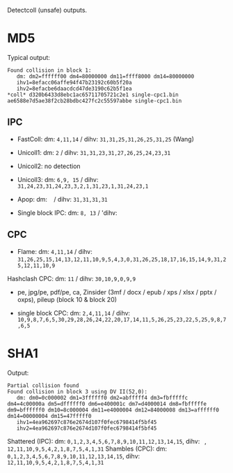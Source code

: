 Detectcoll (unsafe) outputs.

# MD5

Typical output:
```
Found collision in block 1:
   dm: dm2=ffffff00 dm4=80000000 dm11=ffff8000 dm14=80000000
   ihv1=8efacc06affe94f47b23192c60b5f20a
   ihv2=8efacbe6daacdcd47de3190c62b5f1ea
*coll* d320b6433d8ebc1ac65711705721c2e1 single-cpc1.bin
ae6588e7d5ae38f2cb28bdbc427fc2c55597abbe single-cpc1.bin
```



## IPC

- FastColl: dm: `4,11,14` / dihv: `31,31,25,31,26,25,31,25` (Wang)

- Unicoll1: dm: `2` / dihv: `31,31,23,31,27,26,25,24,23,31`
- Unicoll2: no detection
- Unicoll3: dm: `6,9, 15` / dihv: `31,24,23,31,24,23,3,2,1,31,23,1,31,24,23,1`

- Apop: dm: ` ` / dihv: `31,31,31,31`

- Single block IPC: dm: `8, 13` / 'dihv: ` `


## CPC
- Flame: dm: `4,11,14` / dihv: `31,26,25,15,14,13,12,11,10,9,5,4,3,0,31,26,25,18,17,16,15,14,9,31,25,12,11,10,9`

Hashclash CPC: dm: `11` / dihv: `30,10,9,0,9,9`
- pe, jpg/pe, pdf/pe, ca, Zinsider (3mf / docx / epub / xps / xlsx / pptx / oxps), pileup (block 10 & block 20)

- single block CPC: dm: `2,4,11,14` / dihv: `10,9,8,7,6,5,30,29,28,26,24,22,20,17,14,11,5,26,25,23,22,5,25,9,8,7,6,5`

# SHA1

Output:

```
Partial collision found
Found collision in block 3 using DV II(52,0):
   dm: dm0=0c000002 dm1=3ffffff0 dm2=abfffff4 dm3=fbfffffc dm4=4c00000a dm5=dffffff0 dm6=e400001c dm7=d4000014 dm8=fbfffffe dm9=bffffff0 dm10=8c000004 dm11=e4000004 dm12=84000008 dm13=affffff0 dm14=00000004 dm15=47fffff0
   ihv1=4ea962697c876e2674d107f0fec6798414f5bf45
   ihv2=4ea962697c876e2674d107f0fec6798414f5bf45
```

Shattered (IPC): dm: `0,1,2,3,4,5,6,7,8,9,10,11,12,13,14,15`, dihv: ` `, `12,11,10,9,5,4,2,1,8,7,5,4,1,31`
Shambles (CPC): dm: `0,1,2,3,4,5,6,7,8,9,10,11,12,13,14,15`, dihv: `12,11,10,9,5,4,2,1,8,7,5,4,1,31`
